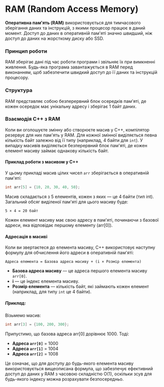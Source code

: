 # RAM (Random Access Memory)

**Оперативна пам'ять (RAM)** використовується для тимчасового зберігання даних та інструкцій, з якими процесор працює в даний момент. Доступ до даних в оперативній пам'яті значно швидший, ніж доступ до даних на жорсткому диску або SSD.

### Принцип роботи

RAM зберігає дані під час роботи програми і звільняє їх при вимкненні живлення. Будь-яка програма завантажується в RAM перед виконанням, щоб забезпечити швидкий доступ до її даних та інструкцій процесору.

### Структура

RAM представляє собою безперервний блок осередків пам'яті, де кожен осередок має унікальну адресу і зберігає 1 байт даних.

### Взаємодія C++ з RAM

Коли ви оголошуєте змінну або створюєте масив у C++, компілятор резервує для них пам'ять у RAM. Для кожної змінної виділяється певна кількість байт залежно від її типу (наприклад, 4 байти для `int`). У випадку масивів виділяється безперервний блок пам'яті, де кожен елемент масиву займає однакову кількість байт.

#### Приклад роботи з масивом у C++

У цьому прикладі масив цілих чисел `arr` зберігається в оперативній пам'яті:

```cpp
int arr[5] = {10, 20, 30, 40, 50};
```

Масив складається з 5 елементів, кожен з яких — це 4 байти (тип int). Загальний обсяг виділеної пам'яті для цього масиву буде:

```
5 × 4 = 20 байт
```

Кожен елемент масиву має свою адресу в пам'яті, починаючи з базової адреси, яка відповідає першому елементу (arr[0]).

#### Адресація в масиві

Коли ви звертаєтеся до елемента масиву, C++ використовує наступну формулу для обчислення його адреси в оперативній пам'яті:

```
Адреса елемента = Базова адреса масиву + (i × Розмір елемента)
```

- **Базова адреса масиву** — це адреса першого елемента масиву `arr[0]`.
- **i** — це індекс елемента масиву.
- **Розмір елемента** — кількість байт, які займають кожен елемент (наприклад, для типу `int` це 4 байти).

##### Приклад:

Візьмемо масив:

```cpp
int arr[3] = {100, 200, 300};
```

Припустимо, що базова адреса arr[0] дорівнює 1000. Тоді:
- **Адреса `arr[0]`** = 1000
- **Адреса `arr[1]`** = 1004
- **Адреса `arr[2]`** = 1008

Це означає, що для доступу до будь-якого елемента масиву використовується вищеописана формула, що забезпечує ефективний доступ до даних у RAM з часовою складністю O(1), оскільки зсув для будь-якого індексу можна розрахувати безпосередньо.
